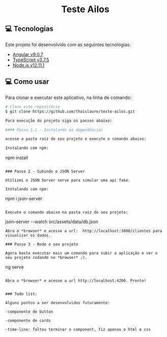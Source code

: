 <h1 align="center" >
  Teste Ailos
</h1>

## <p id='tecnologies'>💻 Tecnologias </p>
Este projeto foi desenvolvido com as seguintes tecnologias:

-  [Angular v9.0.7](https://angular.io/)
-  [TypeScript v3.7.5](https://www.typescriptlang.org/)
-  [Node.js v12.11.1](https://nodejs.org/en/)


## <p id='como'>💻 Como usar </p>
Para clonar e executar este aplicativo, na linha de comando:

```bash
# Clone este repositório
$ git clone https://github.com/thaislaure/teste-ailos.git

Para execução do projeto siga os passos abaixo:

#### Passo 1.1 - Instalando as dependências

acesse a pasta raiz do seu projeto e execute o comando abaixo:

Instalando com npm:
```
npm install
```

### Passo 2 - Subindo o JSON Server

Utilizei o JSON Server serve para simular uma api fake.

Instalando com npm:

```
npm i json-server
```

Execute o comando abaixo na pasta raiz do seu projeto:

```
json-server --watch src/assets/data/db.json
```
Abra o *browser* e acesse a url:  http://localhost:3000/clientes para visualizar os dados.

### Passo 3 - Rode o seu projeto

Agora basta executar mais um comando para subir a aplicação e ver o seu projeto rodando no *browser* ;).

```
ng serve
```

Abra o *browser* e acesse a url http://localhost:4200. Pronto!


### Todo list:

Alguns pontos a ser desenvolvidos futuramente:

-componente de button

-componente de cards

-time-line: faltou terminar o component, fiz apenas o html e css
